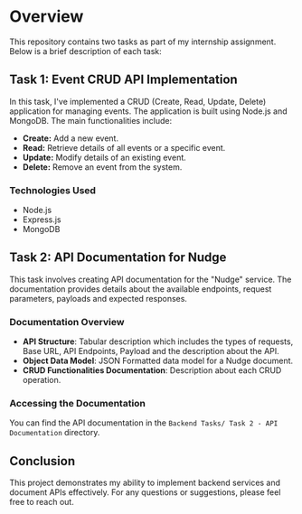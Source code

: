# Overview

This repository contains two tasks as part of my internship assignment. Below is a brief description of each task:

## Task 1: Event CRUD API Implementation

In this task, I've implemented a CRUD (Create, Read, Update, Delete) application for managing events. The application is built using Node.js and MongoDB. The main functionalities include:

- **Create:** Add a new event.
- **Read:** Retrieve details of all events or a specific event.
- **Update:** Modify details of an existing event.
- **Delete:** Remove an event from the system.

### Technologies Used

- Node.js
- Express.js
- MongoDB

## Task 2: API Documentation for Nudge

This task involves creating API documentation for the "Nudge" service. The documentation provides details about the available endpoints, request parameters, payloads and expected responses.

### Documentation Overview

- **API Structure**: Tabular description which includes the types of requests, Base URL, API Endpoints, Payload and the description about the API.
- **Object Data Model**: JSON Formatted data model for a Nudge document.
- **CRUD Functionalities Documentation**: Description about each CRUD operation.

### Accessing the Documentation

You can find the API documentation in the `Backend Tasks/ Task 2 - API Documentation` directory.

## Conclusion

This project demonstrates my ability to implement backend services and document APIs effectively. For any questions or suggestions, please feel free to reach out.
